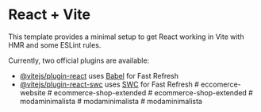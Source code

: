 # React + Vite

This template provides a minimal setup to get React working in Vite with HMR and some ESLint rules.

Currently, two official plugins are available:

- [@vitejs/plugin-react](https://github.com/vitejs/vite-plugin-react/blob/main/packages/plugin-react/README.md) uses [Babel](https://babeljs.io/) for Fast Refresh
- [@vitejs/plugin-react-swc](https://github.com/vitejs/vite-plugin-react-swc) uses [SWC](https://swc.rs/) for Fast Refresh
#   e c c o m e r c e - w e b s i t e  
 #   e c o m m e r c e - s h o p - e x t e n d e d  
 #   e c o m m e r c e - s h o p - e x t e n d e d  
 #   m o d a m i n i m a l i s t a  
 #   m o d a m i n i m a l i s t a  
 #   m o d a m i n i m a l i s t a  
 